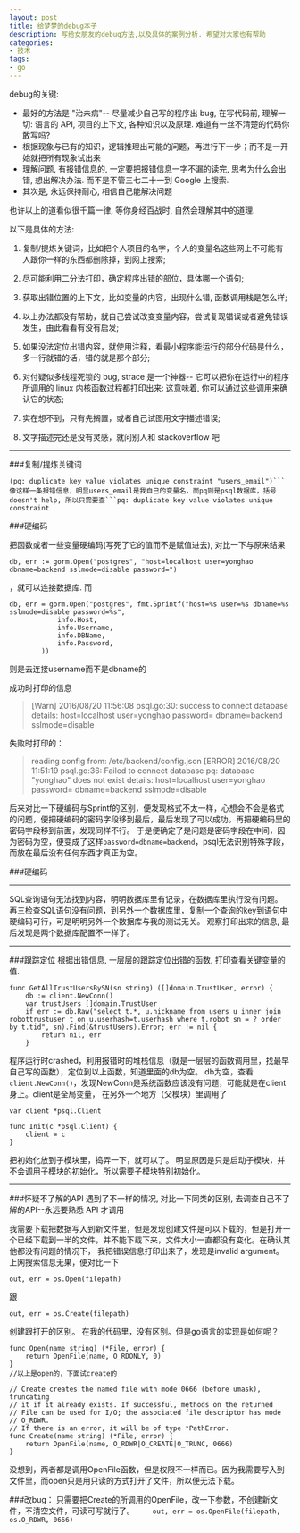 ```yaml
---
layout: post
title: 给梦梦的debug本子
description: 写给女朋友的debug方法,以及具体的案例分析. 希望对大家也有帮助
categories:
- 技术
tags:
- go
---
```


debug的关键:

* 最好的方法是 "治未病"-- 尽量减少自己写的程序出 bug, 在写代码前, 理解一切: 语言的 API, 项目的上下文, 各种知识以及原理.  难道有一丝不清楚的代码你敢写吗?
* 根据现象与已有的知识，逻辑推理出可能的问题，再进行下一步；而不是一开始就把所有现象试出来
* 理解问题, 有报错信息的, 一定要把报错信息一字不漏的读完, 思考为什么会出错, 想出解决办法.
 而不是不管三七二十一到 Google 上搜索.
* 其次是, 永远保持耐心, 相信自己能解决问题

也许以上的道看似很千篇一律, 等你身经百战时, 自然会理解其中的道理.

以下是具体的方法:

1. 复制/提炼关键词，比如把个人项目的名字，个人的变量名这些网上不可能有人跟你一样的东西都删除掉，到网上搜索;

2. 尽可能利用二分法打印，确定程序出错的部位，具体哪一个语句;

3. 获取出错位置的上下文，比如变量的内容，出现什么错, 函数调用栈是怎么样;

4. 以上办法都没有帮助，就自己尝试改变变量内容，尝试复现错误或者避免错误发生，由此看看有没有启发;

5. 如果没法定位出错内容，就使用注释，看最小程序能运行的部分代码是什么，多一行就错的话，错的就是那个部分;

6. 对付疑似多线程死锁的 bug, strace 是一个神器-- 它可以把你在运行中的程序所调用的 linux 内核函数过程都打印出来: 这意味着, 你可以通过这些调用来确认它的状态;

7. 实在想不到，只有先搁置，或者自己试图用文字描述错误;

8. 文字描述完还是没有灵感，就问别人和 stackoverflow 吧

---
    

###复制/提炼关键词

```
(pq: duplicate key value violates unique constraint "users_email")```像这样一条报错信息，明显users_email是我自己的变量名，而pq则是psql数据库，括号doesn't help, 所以只需要查```pq: duplicate key value violates unique constraint
```


###硬编码

把函数或者一些变量硬编码(写死了它的值而不是赋值进去), 对比一下与原来结果

```
db, err := gorm.Open("postgres", "host=localhost user=yonghao dbname=backend sslmode=disable password=") 
```
，就可以连接数据库. 而 

```
db, err = gorm.Open("postgres", fmt.Sprintf("host=%s user=%s dbname=%s sslmode=disable password=%s",
			info.Host,
			info.Username,
			info.DBName,
			info.Password,
		)) 
```

则是去连接username而不是dbname的

成功时打印的信息

> [Warn] 2016/08/20 11:56:08 psql.go:30: success to connect database <nil> details:  host=localhost user=yonghao password= dbname=backend sslmode=disable

失败时打印的：
> reading config from: /etc/backend/config.json
[ERROR] 2016/08/20 11:51:19 psql.go:36: Failed to connect database pq: database "yonghao" does not exist details:  host=localhost user=yonghao password= dbname=backend sslmode=disable

后来对比一下硬编码与Sprintf的区别，便发现格式不太一样，心想会不会是格式的问题，便把硬编码的密码字段移到最后，最后发现了可以成功。再把硬编码里的密码字段移到前面，发现同样不行。
于是便确定了是问题是密码字段在中间，因为密码为空，便变成了这样```password=dbname=backend```，psql无法识别特殊字段，而放在最后没有任何东西才真正为空。

###硬编码

---
    

SQL查询语句无法找到内容，明明数据库里有记录，在数据库里执行没有问题。
再三检查SQL语句没有问题，到另外一个数据库里，复制一个查询的key到语句中硬编码可行，可是明明另外一个数据库与我的测试无关。
观察打印出来的信息, 最后发现是两个数据库配置不一样了。

---
    
###跟踪定位
根据出错信息, 一层层的跟踪定位出错的函数, 打印查看关键变量的值.

```
func GetAllTrustUsersBySN(sn string) ([]domain.TrustUser, error) {
	db := client.NewConn()
	var trustUsers []domain.TrustUser
	if err := db.Raw("select t.*, u.nickname from users u inner join robottrustuser t on u.userhash=t.userhash where t.robot_sn = ? order by t.tid", sn).Find(&trustUsers).Error; err != nil {
		return nil, err
	}
```

程序运行时crashed，利用报错时的堆栈信息（就是一层层的函数调用里，找最早自己写的函数），定位到以上函数，知道里面的db为空。
db为空，查看```client.NewConn()```，发现NewConn是系统函数应该没有问题，可能就是在client身上。client是全局变量， 在另外一个地方（父模块）里调用了

```
var client *psql.Client

func Init(c *psql.Client) {
	client = c
}
```

把初始化放到子模块里，捣弄一下，就可以了。
明显原因是只是启动子模块，并不会调用子模块的初始化，所以需要子模块特别初始化。

---

###怀疑不了解的API
遇到了不一样的情况, 对比一下同类的区别, 去调查自己不了解的API--永远要熟悉 API 才调用

我需要下载把数据写入到新文件里，但是发现创建文件是可以下载的，但是打开一个已经下载到一半的文件，并不能下载下来，文件大小一直都没有变化。在确认其他都没有问题的情况下， 我把错误信息打印出来了，发现是invalid argument。上网搜索信息无果，便对比一下

```
out, err = os.Open(filepath)
```

跟

```
out, err = os.Create(filepath)
```
创建跟打开的区别。
在我的代码里，没有区别。但是go语言的实现是如何呢？

```
func Open(name string) (*File, error) {
	return OpenFile(name, O_RDONLY, 0)
}
//以上是open的，下面试create的

// Create creates the named file with mode 0666 (before umask), truncating
// it if it already exists. If successful, methods on the returned
// File can be used for I/O; the associated file descriptor has mode
// O_RDWR.
// If there is an error, it will be of type *PathError.
func Create(name string) (*File, error) {
	return OpenFile(name, O_RDWR|O_CREATE|O_TRUNC, 0666)
}
```
没想到，两者都是调用OpenFile函数，但是权限不一样而已。因为我需要写入到文件里，而open只是用只读的方式打开了文件，所以便无法下载。

###改bug：
只需要把Create的所调用的OpenFile，改一下参数，不创建新文件，不清空文件，可读可写就行了。
	```		out, err = os.OpenFile(filepath, os.O_RDWR, 0666) ```


